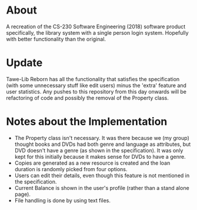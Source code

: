 # About
A recreation of the CS-230 Software Engineering (2018) software product specifically, the library system with a single person login system. Hopefully with better functionality than the original.

# Update
Tawe-Lib Reborn has all the functionality that satisfies the specification (with some unnecessary stuff like edit users) minus the 'extra' feature and user statistics. Any pushes to this repository from this day onwards will be refactoring of code and possibly the removal of the Property class.

# Notes about the Implementation
- The Property class isn't necessary. It was there because we (my group) thought books and DVDs had both genre and language as attributes, but DVD doesn't have a genre (as shown in the specification). It was only kept for this initially because it makes sense for DVDs to have a genre. 
- Copies are generated as a new resource is created and the loan duration is randomly picked from four options.
- Users can edit their details, even though this feature is not mentioned in the specification.
- Current Balance is shown in the user's profile (rather than a stand alone page).
- File handling is done by using text files.
